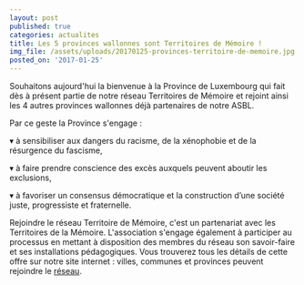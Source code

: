 ```yaml
---
layout: post
published: true
categories: actualites
title: Les 5 provinces wallonnes sont Territoires de Mémoire !
img_file: /assets/uploads/20170125-provinces-territoire-de-memoire.jpg
posted_on: '2017-01-25'
---
```

Souhaitons aujourd'hui la bienvenue à la Province de Luxembourg qui fait dès à présent partie de notre réseau Territoires de Mémoire et rejoint ainsi les 4 autres provinces wallonnes déjà partenaires de notre ASBL.

Par ce geste la Province s'engage :

▾ à sensibiliser aux dangers du racisme, de la xénophobie et de la résurgence du fascisme,

▾ à faire prendre conscience des excès auxquels peuvent aboutir les exclusions,

▾ à favoriser un consensus démocratique et la construction d’une société juste, progressiste et fraternelle.

Rejoindre le réseau Territoire de Mémoire, c'est un partenariat avec les Territoires de la Mémoire. L'association s'engage également à participer au processus en mettant à disposition des membres du réseau son savoir-faire et ses installations pédagogiques. Vous trouverez tous les détails de cette offre sur notre site internet : villes, communes et provinces peuvent rejoindre le [réseau](/reseau/).
